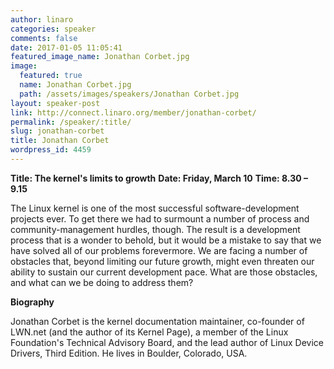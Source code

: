 ```yaml
---
author: linaro
categories: speaker
comments: false
date: 2017-01-05 11:05:41
featured_image_name: Jonathan Corbet.jpg
image:
  featured: true
  name: Jonathan Corbet.jpg
  path: /assets/images/speakers/Jonathan Corbet.jpg
layout: speaker-post
link: http://connect.linaro.org/member/jonathan-corbet/
permalink: /speaker/:title/
slug: jonathan-corbet
title: Jonathan Corbet
wordpress_id: 4459
---
```


**Title: The kernel's limits to growth**
**Date: Friday, March 10**
**Time: 8.30 – 9.15**



The Linux kernel is one of the most successful software-development projects ever. To get there we had to surmount a number of process and community-management hurdles, though. The result is a development process that is a wonder to behold, but it would be a mistake to say that we have solved all of our problems forevermore. We are facing a number of obstacles that, beyond limiting our future growth, might even threaten our ability to sustain our current development pace. What are those obstacles, and what can we be doing to address them?



**Biography**

Jonathan Corbet is the kernel documentation maintainer, co-founder of LWN.net (and the author of its Kernel Page), a member of the Linux Foundation's Technical Advisory Board, and the lead author of Linux Device Drivers, Third Edition. He lives in Boulder, Colorado, USA.